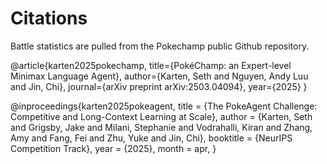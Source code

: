 # Citations
Battle statistics are pulled from the Pokechamp public Github repository.

@article{karten2025pokechamp,
  title={PokéChamp: an Expert-level Minimax Language Agent},
  author={Karten, Seth and Nguyen, Andy Luu and Jin, Chi},
  journal={arXiv preprint arXiv:2503.04094},
  year={2025}
}

@inproceedings{karten2025pokeagent,
  title        = {The PokeAgent Challenge: Competitive and Long-Context Learning at Scale},
  author       = {Karten, Seth and Grigsby, Jake and Milani, Stephanie and Vodrahalli, Kiran
                  and Zhang, Amy and Fang, Fei and Zhu, Yuke and Jin, Chi},
  booktitle    = {NeurIPS Competition Track},
  year         = {2025},
  month        = apr,
}
